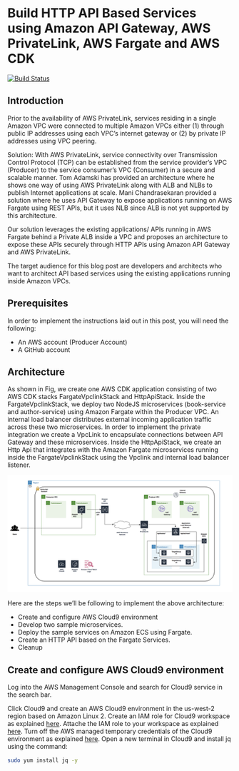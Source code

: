 # Build HTTP API Based Services using Amazon API Gateway, AWS PrivateLink, AWS Fargate and AWS CDK
[![Build Status](https://travis-ci.org/joemccann/dillinger.svg?branch=master)](https://travis-ci.org/joemccann/dillinger)
## Introduction
Prior to the availability of AWS PrivateLink, services residing in a single Amazon VPC were connected to multiple Amazon VPCs either (1) through public IP addresses using each VPC’s internet gateway or (2) by private IP addresses using VPC peering.

Solution: With AWS PrivateLink, service connectivity over Transmission Control Protocol (TCP) can be established from the service provider’s VPC (Producer) to the service consumer’s VPC (Consumer) in a secure and scalable manner. Tom Adamski has provided an architecture where he shows one way of using AWS PrivateLink along with ALB and NLBs to publish Internet applications at scale. Mani Chandrasekaran provided a solution where he uses API Gateway to expose applications running on AWS Fargate using REST APIs, but it uses NLB since ALB is not yet supported by this architecture.

Our solution leverages the existing applications/ APIs running in AWS Fargate behind a Private ALB inside a VPC and proposes an architecture to expose these APIs securely through HTTP APIs using Amazon API Gateway and AWS PrivateLink.

The target audience for this blog post are developers and architects who want to architect API based services using the existing applications running inside Amazon VPCs.

## Prerequisites
In order to implement the instructions laid out in this post, you will need the following:
- An AWS account (Producer Account)
- A GitHub account

## Architecture
As shown in Fig, we create one AWS CDK application consisting of two AWS CDK stacks FargateVpclinkStack and HttpApiStack. Inside the FargateVpclinkStack, we deploy two NodeJS microservices (book-service and author-service) using Amazon Fargate within the Producer VPC. An internal load balancer distributes external incoming application traffic across these two microservices. In order to implement the private integration we create a VpcLink to encapsulate connections between API Gateway and these microservices. Inside the HttpApiStack, we create an Http Api that integrates with the Amazon Fargate microservices running inside the FargateVpclinkStack using the Vpclink and internal load balancer listener.

![Architecture](./images/Architecture.png)

Here are the steps we’ll be following to implement the above architecture:

- Create and configure AWS Cloud9 environment
- Develop two sample microservices.
- Deploy the sample services on Amazon ECS using Fargate.
- Create an HTTP API based on the Fargate Services.
- Cleanup

## Create and configure AWS Cloud9 environment
Log into the AWS Management Console and search for Cloud9 service in the search bar.

Click Cloud9 and create an AWS Cloud9 environment in the us-west-2 region based on Amazon Linux 2. Create an IAM role for Cloud9 workspace as explained [here](https://www.eksworkshop.com/020_prerequisites/iamrole/). Attache the IAM role to your workspace as explained [here](https://www.eksworkshop.com/020_prerequisites/ec2instance/). Turn off the AWS managed temporary credentials of the Cloud9 environment as explained [here](https://www.eksworkshop.com/020_prerequisites/workspaceiam/). Open a new terminal in Cloud9 and install jq using the command:

```bash
sudo yum install jq -y
```


